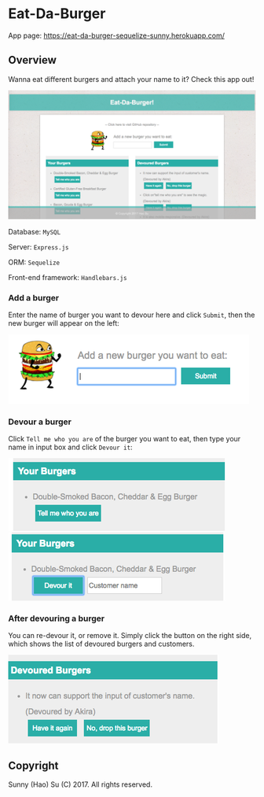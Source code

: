 # Eat-Da-Burger

App page: https://eat-da-burger-sequelize-sunny.herokuapp.com/

## Overview

Wanna eat different burgers and attach your name to it? Check this app out!

<img src="img/eatdaburger.png" width="700px" />

Database: `MySQL`

Server: `Express.js`

ORM: `Sequelize`

Front-end framework: `Handlebars.js`

### Add a burger

Enter the name of burger you want to devour here and click `Submit`, then the new burger will appear on the left:

<img src="img/addburger.png" />

### Devour a burger

Click `Tell me who you are` of the burger you want to eat, then type your name in input box and click `Devour it`:

<img src="img/devour1.png" />
<img src="img/devour2.png" />

### After devouring a burger

You can re-devour it, or remove it. Simply click the button on the right side, which shows the list of devoured burgers and customers.

<img src="img/drop.png" />

## Copyright

Sunny (Hao) Su (C) 2017. All rights reserved.